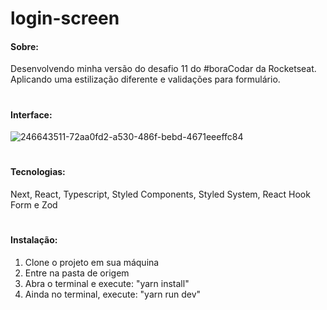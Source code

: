 # login-screen
#### Sobre:
Desenvolvendo minha versão do desafio 11 do #boraCodar da Rocketseat. <br />
Aplicando uma estilização diferente e validações para formulário.

#

#### Interface:
![246643511-72aa0fd2-a530-486f-bebd-4671eeeffc84](https://github.com/mariannegomesm/login-screen/assets/66935004/0341ea43-cdaf-40fb-acd4-9127bc705dfd)

#

#### Tecnologias:
Next, React, Typescript, Styled Components, Styled System, React Hook Form e Zod

#

#### Instalação:
1. Clone o projeto em sua máquina
2. Entre na pasta de origem
3. Abra o terminal e execute: "yarn install"
4. Ainda no terminal, execute: "yarn run dev"
